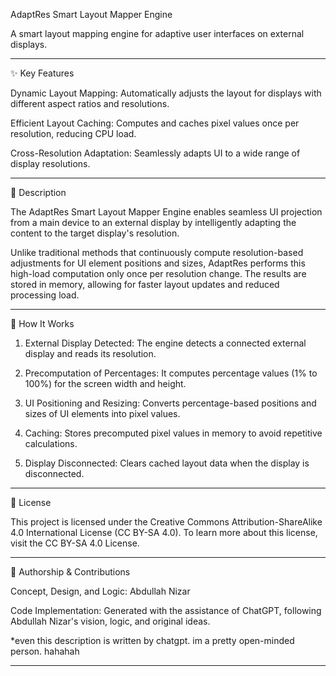 
AdaptRes Smart Layout Mapper Engine

A smart layout mapping engine for adaptive user interfaces on external displays.


---

✨ Key Features

Dynamic Layout Mapping: Automatically adjusts the layout for displays with different aspect ratios and resolutions.

Efficient Layout Caching: Computes and caches pixel values once per resolution, reducing CPU load.

Cross-Resolution Adaptation: Seamlessly adapts UI to a wide range of display resolutions.

---

📝 Description

The AdaptRes Smart Layout Mapper Engine enables seamless UI projection from a main device to an external display by intelligently adapting the content to the target display's resolution.

Unlike traditional methods that continuously compute resolution-based adjustments for UI element positions and sizes, AdaptRes performs this high-load computation only once per resolution change. The results are stored in memory, allowing for faster layout updates and reduced processing load.

---

🚀 How It Works

1. External Display Detected: The engine detects a connected external display and reads its resolution.

2. Precomputation of Percentages: It computes percentage values (1% to 100%) for the screen width and height.

3. UI Positioning and Resizing: Converts percentage-based positions and sizes of UI elements into pixel values.

4. Caching: Stores precomputed pixel values in memory to avoid repetitive calculations.

5. Display Disconnected: Clears cached layout data when the display is disconnected.

---

📜 License

This project is licensed under the Creative Commons Attribution-ShareAlike 4.0 International License (CC BY-SA 4.0).
To learn more about this license, visit the CC BY-SA 4.0 License.

---

👤 Authorship & Contributions

Concept, Design, and Logic: Abdullah Nizar

Code Implementation: Generated with the assistance of ChatGPT, following Abdullah Nizar's vision, logic, and original ideas.

*even this description is written by chatgpt. im a pretty open-minded person. hahahah

---

